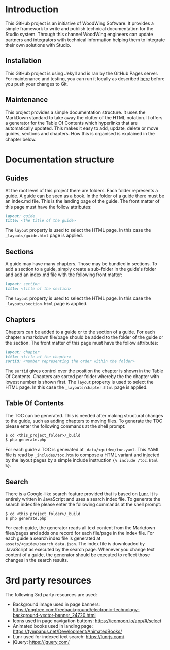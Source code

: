 # Introduction
This GitHub project is an initiative of WoodWing Software. 
It provides a simple framework to write and publish technical documentation 
for the Studio system. Through this channel WoodWing engineers can 
update partners and integrators with technical information helping them 
to integrate their own solutions with Studio. 

## Installation
This GitHub project is using Jekyll and is ran by the GitHub Pages server. 
For maintenance and testing, you can run it locally as described 
[here](https://help.github.com/articles/setting-up-your-github-pages-site-locally-with-jekyll/) 
before you push your changes to Git.

## Maintenance
This project provides a simple documentation structure. It uses the MarkDown
standard to take away the clutter of the HTML notation. It offers a generator 
for the Table Of Contents which hyperlinks that are automatically updated. 
This makes it easy to add, update, delete or move guides, sections and chapters.
How this is organised is explained in the chapter below.

# Documentation structure
## Guides
At the root level of this project there are folders. 
Each folder represents a guide. A guide can be seen as a book. 
In the folder of a guide there must be an index.md file.
This is the landing page of the guide. 
The front matter of this page must have the follow attributes:
```markdown
layout: guide
title: <the title of the guide>
```
The `layout` property is used to select the HTML page. In this 
case the `_layouts/guide.html` page is applied.  

## Sections
A guide may have many chapters. Those may be bundled in sections. 
To add a section to a guide, simply create a sub-folder in the guide's 
folder and add an index.md file with the following front matter:
```markdown
layout: section
title: <title of the section>
``` 
The `layout` property is used to select the HTML page. In this 
case the `_layouts/section.html` page is applied.  

## Chapters
Chapters can be added to a guide or to the section of a guide. 
For each chapter a markdown file/page should be added to the folder 
of the guide or the section. 
The front matter of this page must have the follow attributes: 
```markdown
layout: chapter
title: <title of the chapter>
sortid: <number representing the order within the folder>
```  
The `sortid` gives control over the position the chapter is shown 
in the Table Of Contents. Chapters are sorted per folder whereby the 
the chapter with lowest number is shown first.
The `layout` property is used to select the HTML page. In this 
case the `_layouts/chapter.html` page is applied.  

## Table Of Contents
The TOC can be generated. This is needed after making structural 
changes to the guide, such as adding chapters to moving files. 
To generate the TOC please enter the following commands at the shell prompt:
```
$ cd <this_project_folder>/_build
$ php generate.php
```
For each guide a TOC is generated at `_data/<guide>/toc.yaml`. 
This YAML file is read by `_includes/toc.htm` to compose a HTML 
variant and injected by the layout pages by a simple include 
instruction `{% include /toc.html %}`.

## Search
There is a Google-like search feature provided that is based on [Lunr](https://lunrjs.com/).
It is entirely written in JavaScript and uses a search index file. 
To generate the search index file please enter the following commands at the shell prompt:
```
$ cd <this_project_folder>/_build
$ php generate.php
```
For each guide, the generator reads all text content from the Markdown files/pages and adds one 
record for each file/page in the index file. For each guide a search index file is generated at 
`assets/<guide>/search_data.json`. The index file is downloaded by JavaScript as executed 
by the search page. 
Whenever you change text content of a guide, the generator should be executed to reflect 
those changes in the search results.

# 3rd party resources
The following 3rd party resources are used:
* Background image used in page banners: https://pngtree.com/freebackground/electronic-technology-background-vector-banner_24720.html
* Icons used in page navigation buttons: https://icomoon.io/app/#/select
* Animated books used in landing page: https://tympanus.net/Development/AnimatedBooks/
* Lunr used for indexed text search: https://lunrjs.com/
* jQuery: https://jquery.com/ 